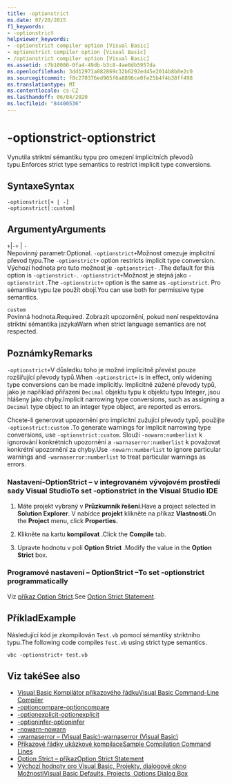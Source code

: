 ```yaml
---
title: -optionstrict
ms.date: 07/20/2015
f1_keywords:
- -optionstrict
helpviewer_keywords:
- -optionstrict compiler option [Visual Basic]
- optionstrict compiler option [Visual Basic]
- /optionstrict compiler option [Visual Basic]
ms.assetid: c7b10086-0fa4-49db-b3c8-4ae0db5957da
ms.openlocfilehash: 3dd12971a082869c32b6292ed45e2014b8b0e2c0
ms.sourcegitcommit: f8c270376ed905f6a8896ce0fe25b4f4b38ff498
ms.translationtype: MT
ms.contentlocale: cs-CZ
ms.lasthandoff: 06/04/2020
ms.locfileid: "84400536"
---
```

# <a name="-optionstrict"></a><span data-ttu-id="5980e-102">-optionstrict</span><span class="sxs-lookup"><span data-stu-id="5980e-102">-optionstrict</span></span>

<span data-ttu-id="5980e-103">Vynutila striktní sémantiku typu pro omezení implicitních převodů typu.</span><span class="sxs-lookup"><span data-stu-id="5980e-103">Enforces strict type semantics to restrict implicit type conversions.</span></span>

## <a name="syntax"></a><span data-ttu-id="5980e-104">Syntaxe</span><span class="sxs-lookup"><span data-stu-id="5980e-104">Syntax</span></span>

```console
-optionstrict[+ | -]
-optionstrict[:custom]
```

## <a name="arguments"></a><span data-ttu-id="5980e-105">Argumenty</span><span class="sxs-lookup"><span data-stu-id="5980e-105">Arguments</span></span>

<span data-ttu-id="5980e-106">`+`&#124;`-`</span><span class="sxs-lookup"><span data-stu-id="5980e-106">`+` &#124; `-`</span></span>  
<span data-ttu-id="5980e-107">Nepovinný parametr.</span><span class="sxs-lookup"><span data-stu-id="5980e-107">Optional.</span></span> <span data-ttu-id="5980e-108">`-optionstrict+`Možnost omezuje implicitní převod typu.</span><span class="sxs-lookup"><span data-stu-id="5980e-108">The `-optionstrict+` option restricts implicit type conversion.</span></span> <span data-ttu-id="5980e-109">Výchozí hodnota pro tuto možnost je `-optionstrict-` .</span><span class="sxs-lookup"><span data-stu-id="5980e-109">The default for this option is `-optionstrict-`.</span></span> <span data-ttu-id="5980e-110">`-optionstrict+`Možnost je stejná jako `-optionstrict` .</span><span class="sxs-lookup"><span data-stu-id="5980e-110">The `-optionstrict+` option is the same as `-optionstrict`.</span></span> <span data-ttu-id="5980e-111">Pro sémantiku typu lze použít obojí.</span><span class="sxs-lookup"><span data-stu-id="5980e-111">You can use both for permissive type semantics.</span></span>

`custom`  
<span data-ttu-id="5980e-112">Povinná hodnota.</span><span class="sxs-lookup"><span data-stu-id="5980e-112">Required.</span></span> <span data-ttu-id="5980e-113">Zobrazit upozornění, pokud není respektována striktní sémantika jazyka</span><span class="sxs-lookup"><span data-stu-id="5980e-113">Warn when strict language semantics are not respected.</span></span>

## <a name="remarks"></a><span data-ttu-id="5980e-114">Poznámky</span><span class="sxs-lookup"><span data-stu-id="5980e-114">Remarks</span></span>

<span data-ttu-id="5980e-115">`-optionstrict+`V důsledku toho je možné implicitně převést pouze rozšiřující převody typů.</span><span class="sxs-lookup"><span data-stu-id="5980e-115">When `-optionstrict+` is in effect, only widening type conversions can be made implicitly.</span></span> <span data-ttu-id="5980e-116">Implicitně zúžené převody typů, jako je například přiřazení `Decimal` objektu typu k objektu typu Integer, jsou hlášeny jako chyby.</span><span class="sxs-lookup"><span data-stu-id="5980e-116">Implicit narrowing type conversions, such as assigning a `Decimal` type object to an integer type object, are reported as errors.</span></span>

<span data-ttu-id="5980e-117">Chcete-li generovat upozornění pro implicitní zužující převody typů, použijte `-optionstrict:custom` .</span><span class="sxs-lookup"><span data-stu-id="5980e-117">To generate warnings for implicit narrowing type conversions, use `-optionstrict:custom`.</span></span> <span data-ttu-id="5980e-118">Slouží `-nowarn:numberlist` k ignorování konkrétních upozornění a `-warnaserror:numberlist` k považovat konkrétní upozornění za chyby.</span><span class="sxs-lookup"><span data-stu-id="5980e-118">Use `-nowarn:numberlist` to ignore particular warnings and `-warnaserror:numberlist` to treat particular warnings as errors.</span></span>

### <a name="to-set--optionstrict-in-the-visual-studio-ide"></a><span data-ttu-id="5980e-119">Nastavení-OptionStrict – v integrovaném vývojovém prostředí sady Visual Studio</span><span class="sxs-lookup"><span data-stu-id="5980e-119">To set -optionstrict in the Visual Studio IDE</span></span>

1. <span data-ttu-id="5980e-120">Máte projekt vybraný v **Průzkumník řešení**.</span><span class="sxs-lookup"><span data-stu-id="5980e-120">Have a project selected in **Solution Explorer**.</span></span> <span data-ttu-id="5980e-121">V nabídce **projekt** klikněte na příkaz **Vlastnosti.**</span><span class="sxs-lookup"><span data-stu-id="5980e-121">On the **Project** menu, click **Properties.**</span></span>

2. <span data-ttu-id="5980e-122">Klikněte na kartu **kompilovat** .</span><span class="sxs-lookup"><span data-stu-id="5980e-122">Click the **Compile** tab.</span></span>

3. <span data-ttu-id="5980e-123">Upravte hodnotu v poli **Option Strict** .</span><span class="sxs-lookup"><span data-stu-id="5980e-123">Modify the value in the **Option Strict** box.</span></span>

### <a name="to-set--optionstrict-programmatically"></a><span data-ttu-id="5980e-124">Programové nastavení – OptionStrict –</span><span class="sxs-lookup"><span data-stu-id="5980e-124">To set -optionstrict programmatically</span></span>

<span data-ttu-id="5980e-125">Viz [příkaz Option Strict](../../language-reference/statements/option-strict-statement.md).</span><span class="sxs-lookup"><span data-stu-id="5980e-125">See [Option Strict Statement](../../language-reference/statements/option-strict-statement.md).</span></span>

## <a name="example"></a><span data-ttu-id="5980e-126">Příklad</span><span class="sxs-lookup"><span data-stu-id="5980e-126">Example</span></span>

<span data-ttu-id="5980e-127">Následující kód je zkompilován `Test.vb` pomocí sémantiky striktního typu.</span><span class="sxs-lookup"><span data-stu-id="5980e-127">The following code compiles `Test.vb` using strict type semantics.</span></span>

```console
vbc -optionstrict+ test.vb
```

## <a name="see-also"></a><span data-ttu-id="5980e-128">Viz také</span><span class="sxs-lookup"><span data-stu-id="5980e-128">See also</span></span>

- [<span data-ttu-id="5980e-129">Visual Basic Kompilátor příkazového řádku</span><span class="sxs-lookup"><span data-stu-id="5980e-129">Visual Basic Command-Line Compiler</span></span>](index.md)
- [<span data-ttu-id="5980e-130">-optioncompare</span><span class="sxs-lookup"><span data-stu-id="5980e-130">-optioncompare</span></span>](optioncompare.md)
- [<span data-ttu-id="5980e-131">-optionexplicit</span><span class="sxs-lookup"><span data-stu-id="5980e-131">-optionexplicit</span></span>](optionexplicit.md)
- [<span data-ttu-id="5980e-132">-optioninfer</span><span class="sxs-lookup"><span data-stu-id="5980e-132">-optioninfer</span></span>](optioninfer.md)
- [<span data-ttu-id="5980e-133">-nowarn</span><span class="sxs-lookup"><span data-stu-id="5980e-133">-nowarn</span></span>](nowarn.md)
- [<span data-ttu-id="5980e-134">-warnaserror – (Visual Basic)</span><span class="sxs-lookup"><span data-stu-id="5980e-134">-warnaserror (Visual Basic)</span></span>](warnaserror.md)
- [<span data-ttu-id="5980e-135">Příkazové řádky ukázkové kompilace</span><span class="sxs-lookup"><span data-stu-id="5980e-135">Sample Compilation Command Lines</span></span>](sample-compilation-command-lines.md)
- [<span data-ttu-id="5980e-136">Option Strict – příkaz</span><span class="sxs-lookup"><span data-stu-id="5980e-136">Option Strict Statement</span></span>](../../language-reference/statements/option-strict-statement.md)
- [<span data-ttu-id="5980e-137">Výchozí hodnoty pro Visual Basic, Projekty, dialogové okno Možnosti</span><span class="sxs-lookup"><span data-stu-id="5980e-137">Visual Basic Defaults, Projects, Options Dialog Box</span></span>](/visualstudio/ide/reference/visual-basic-defaults-projects-options-dialog-box)
